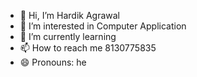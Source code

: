 - 👋 Hi, I’m Hardik Agrawal
- 👀 I’m interested in Computer Application
-  🌱 I’m currently learning 
- 📫 How to reach me 8130775835
- 😄 Pronouns: he

<!---
Mr-Invisble/Mr-Invisble is a ✨ special ✨ repository because its `README.md` (this file) appears on your GitHub profile.
You can click the Preview link to take a look at your changes.
--->
